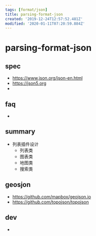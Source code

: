 ```yaml
---
tags: [format/json]
title: parsing-format-json
created: '2019-12-24T12:57:52.481Z'
modified: '2020-01-11T07:20:59.884Z'
---
```


# parsing-format-json


## spec
- https://www.json.org/json-en.html
- https://json5.org
- 

## faq
- 

## summary
- 列表插件设计
    - 列表类
    - 图表类
    - 地图类
    - 搜索类

## geosjon
- https://github.com/mapbox/geojson.io
- https://github.com/topojson/topojson  

## dev
- 
